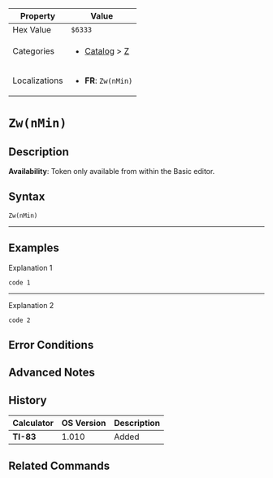 | Property      | Value |
|---------------|-------|
| Hex Value     | `$6333`|
| Categories    | <ul><li>[Catalog](../categories/Catalog.md) > [Z](../categories/Catalog.md#Z)</li></ul> |
| Localizations | <ul><li><b>FR</b>: `Zw(nMin)`</li></ul> |

# `Zw(nMin)`

## Description



<b>Availability</b>: Token only available from within the Basic editor.

## Syntax
`Zw(nMin)`

<hr>

## Examples

Explanation 1
```ti-basic
code 1
```
---
Explanation 2
```ti-basic
code 2
```

## Error Conditions


## Advanced Notes


## History
| Calculator | OS Version | Description |
|------------|------------|-------------|
| <b>TI-83</b> | 1.010 | Added

## Related Commands

    